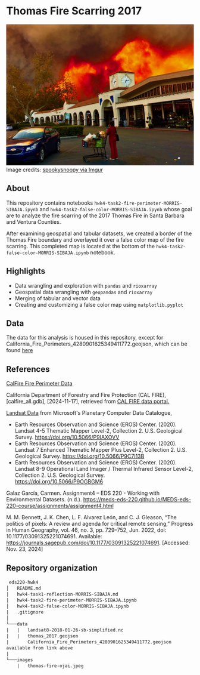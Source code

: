 # Thomas Fire Scarring 2017

![thomas fire image](images/thomas-fire-ojai.jpeg)
Image credits: [spookysnoopy via Imgur](https://imgur.com/gallery/thomas-fire-ojai-california-OJdjw)


## About
This repository contains notebooks `hwk4-task2-fire-perimeter-MORRIS-SIBAJA.ipynb` and `hwk4-task2-false-color-MORRIS-SIBAJA.ipynb` whose goal are to analyze the fire scarring of the 2017 Thomas Fire in Santa Barbara and Ventura Counties.

After examining geospatial and tabular datasets, we created a border of the Thomas Fire boundary and overlayed it over a false color map of the fire scarring.
This completed map is located at the bottom of the `hwk4-task2-false-color-MORRIS-SIBAJA.ipynb` notebook.

## Highlights

- Data wrangling and exploration with `pandas` and `rioxarray`
- Geospatial data wrangling with `geopandas` and `rioxarray`
- Merging of tabular and vector data
- Creating and customizing a false color map using `matplotlib.pyplot`

## Data

The data for this analysis is housed in this repository, except for California_Fire_Perimeters_4280901625349411772.geojson, which can be found [here](https://gis.data.cnra.ca.gov/api/download/v1/items/e3802d2abf8741a187e73a9db49d68fe/geojson?layers=0)

## References

[CalFire Fire Perimeter Data](https://www.fire.ca.gov/what-we-do/fire-resource-assessment-program/fire-perimeters)

California Department of Forestry and Fire Protection (CAL FIRE), [calfire_all.gdb], [2024-11-17], retrieved from [CAL FIRE data portal.](https://www.fire.ca.gov/what-we-do/fire-resource-assessment-program/fire-perimeters)

[Landsat Data](https://planetarycomputer.microsoft.com/dataset/landsat-c2-l2) from Microsoft's Planetary Computer Data Catalogue,

- Earth Resources Observation and Science (EROS) Center. (2020). Landsat 4-5 Thematic Mapper Level-2, Collection 2. U.S. Geological Survey. https://doi.org/10.5066/P9IAXOVV
- Earth Resources Observation and Science (EROS) Center. (2020). Landsat 7 Enhanced Thematic Mapper Plus Level-2, Collection 2. U.S. Geological Survey. https://doi.org/10.5066/P9C7I13B
- Earth Resources Observation and Science (EROS) Center. (2020). Landsat 8-9 Operational Land Imager / Thermal Infrared Sensor Level-2, Collection 2. U.S. Geological Survey. https://doi.org/10.5066/P9OGBGM6

Galaz García, Carmen. Assignment4 – EDS 220 - Working with Environmental Datasets. (n.d.). https://meds-eds-220.github.io/MEDS-eds-220-course/assignments/assignment4.html

M. M. Bennett, J. K. Chen, L. F. Alvarez León, and C. J. Gleason, “The politics of pixels: A review and agenda for critical remote sensing,” Progress in Human Geography, vol. 46, no. 3, pp. 729–752, Jun. 2022, doi: 10.1177/03091325221074691. Available: https://journals.sagepub.com/doi/10.1177/03091325221074691. [Accessed: Nov. 23, 2024]

## Repository organization

```
 eds220-hwk4
│   README.md
|   hwk4-task1-reflection-MORRIS-SIBAJA.md
|   hwk4-task2-fire-perimeter-MORRIS-SIBAJA.ipynb
│   hwk4-task2-false-color-MORRIS-SIBAJA.ipynb
|   .gitignore
│
└───data
|   |   landsat8-2018-01-26-sb-simplified.nc
|   |   thomas_2017.geojson
|       California_Fire_Perimeters_4280901625349411772.geojson available from link above
|
└───images
    |   thomas-fire-ojai.jpeg
```
